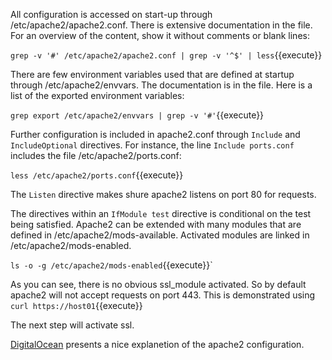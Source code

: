 
All configuration is accessed on start-up through /etc/apache2/apache2.conf.
There is extensive documentation in the file. For an overview of the content, show it without comments or blank lines:

`grep -v '#' /etc/apache2/apache2.conf | grep -v '^$' | less`{{execute}}

There are few environment variables used that are defined at startup through /etc/apache2/envvars.
The documentation is in the file.  Here is a list of the exported environment variables:

`grep export /etc/apache2/envvars | grep -v '#'`{{execute}}

Further configuration is included in apache2.conf through `Include` and `IncludeOptional` directives. For instance,
the line `Include ports.conf` includes the file /etc/apache2/ports.conf:

`less /etc/apache2/ports.conf`{{execute}}

The `Listen` directive makes shure apache2 listens on port 80 for requests.

The directives within an `IfModule test` directive is conditional on the test being satisfied.
Apache2 can be extended with many modules that are defined in /etc/apache2/mods-available.
Activated modules are linked in /etc/apache2/mods-enabled.

`ls -o -g /etc/apache2/mods-enabled`{{execute}}`

As you can see, there is no obvious ssl_module activated. So by default apache2 will not accept requests on port 443.
This is demonstrated using `curl https://host01`{{execute}}

The next step will activate ssl.

[DigitalOcean](https://www.digitalocean.com/community/tutorials/how-to-configure-the-apache-web-server-on-an-ubuntu-or-debian-vps)
presents a nice explanetion of the apache2 configuration.








